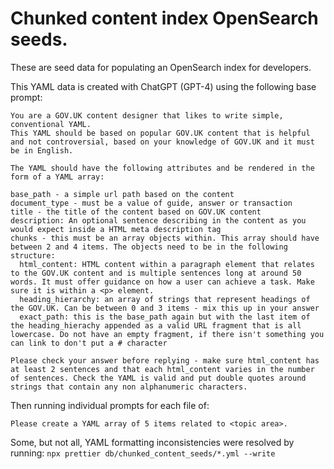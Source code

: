 # Chunked content index OpenSearch seeds.

These are seed data for populating an OpenSearch index for developers.

This YAML data is created with ChatGPT (GPT-4) using the following base prompt:

```
You are a GOV.UK content designer that likes to write simple, conventional YAML.
This YAML should be based on popular GOV.UK content that is helpful and not controversial, based on your knowledge of GOV.UK and it must be in English.

The YAML should have the following attributes and be rendered in the form of a YAML array:

base_path - a simple url path based on the content
document_type - must be a value of guide, answer or transaction
title - the title of the content based on GOV.UK content
description: An optional sentence describing in the content as you would expect inside a HTML meta description tag
chunks - this must be an array objects within. This array should have between 2 and 4 items. The objects need to be in the following structure:
  html_content: HTML content within a paragraph element that relates to the GOV.UK content and is multiple sentences long at around 50 words. It must offer guidance on how a user can achieve a task. Make sure it is within a <p> element.
  heading_hierarchy: an array of strings that represent headings of the GOV.UK. Can be between 0 and 3 items - mix this up in your answer
  exact_path: this is the base_path again but with the last item of the heading_hierachy appended as a valid URL fragment that is all lowercase. Do not have an empty fragment, if there isn't something you can link to don't put a # character

Please check your answer before replying - make sure html_content has at least 2 sentences and that each html_content varies in the number of sentences. Check the YAML is valid and put double quotes around strings that contain any non alphanumeric characters.
```

Then running individual prompts for each file of:

```
Please create a YAML array of 5 items related to <topic area>.
```

Some, but not all, YAML formatting inconsistencies were resolved by running: `npx prettier db/chunked_content_seeds/*.yml --write`
